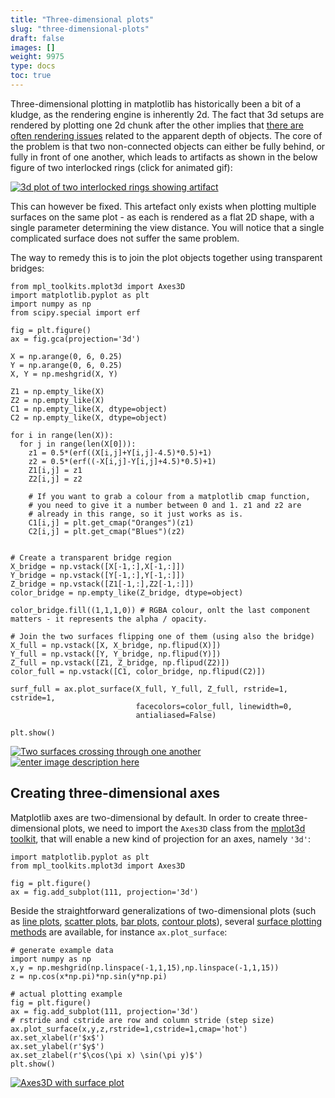 ```yaml
---
title: "Three-dimensional plots"
slug: "three-dimensional-plots"
draft: false
images: []
weight: 9975
type: docs
toc: true
---
```


Three-dimensional plotting in matplotlib has historically been a bit of a kludge, as the rendering engine is inherently 2d. The fact that 3d setups are rendered by plotting one 2d chunk after the other implies that [there are often rendering issues][1] related to the apparent depth of objects. The core of the problem is that two non-connected objects can either be fully behind, or fully in front of one another, which leads to artifacts as shown in the below figure of two interlocked rings (click for animated gif):

[![3d plot of two interlocked rings showing artifact][2]][3]

This can however be fixed. This artefact only exists when plotting multiple surfaces on the same plot - as each is rendered as a flat 2D shape, with a single parameter determining the view distance. You will notice that a single complicated surface does not suffer the same problem.

The way to remedy this is to join the plot objects together using transparent bridges:


    from mpl_toolkits.mplot3d import Axes3D
    import matplotlib.pyplot as plt
    import numpy as np
    from scipy.special import erf
    
    fig = plt.figure()
    ax = fig.gca(projection='3d')
    
    X = np.arange(0, 6, 0.25)
    Y = np.arange(0, 6, 0.25)
    X, Y = np.meshgrid(X, Y)
    
    Z1 = np.empty_like(X)
    Z2 = np.empty_like(X)
    C1 = np.empty_like(X, dtype=object)
    C2 = np.empty_like(X, dtype=object)
    
    for i in range(len(X)):
      for j in range(len(X[0])):
        z1 = 0.5*(erf((X[i,j]+Y[i,j]-4.5)*0.5)+1)
        z2 = 0.5*(erf((-X[i,j]-Y[i,j]+4.5)*0.5)+1)
        Z1[i,j] = z1
        Z2[i,j] = z2
    
        # If you want to grab a colour from a matplotlib cmap function, 
        # you need to give it a number between 0 and 1. z1 and z2 are 
        # already in this range, so it just works as is.
        C1[i,j] = plt.get_cmap("Oranges")(z1)
        C2[i,j] = plt.get_cmap("Blues")(z2)
    
    
    # Create a transparent bridge region
    X_bridge = np.vstack([X[-1,:],X[-1,:]])
    Y_bridge = np.vstack([Y[-1,:],Y[-1,:]])
    Z_bridge = np.vstack([Z1[-1,:],Z2[-1,:]])
    color_bridge = np.empty_like(Z_bridge, dtype=object)
    
    color_bridge.fill((1,1,1,0)) # RGBA colour, onlt the last component matters - it represents the alpha / opacity.
    
    # Join the two surfaces flipping one of them (using also the bridge)
    X_full = np.vstack([X, X_bridge, np.flipud(X)])
    Y_full = np.vstack([Y, Y_bridge, np.flipud(Y)])
    Z_full = np.vstack([Z1, Z_bridge, np.flipud(Z2)])
    color_full = np.vstack([C1, color_bridge, np.flipud(C2)])
    
    surf_full = ax.plot_surface(X_full, Y_full, Z_full, rstride=1, cstride=1,
                                facecolors=color_full, linewidth=0,
                                antialiased=False)
    
    plt.show()


[![Two surfaces crossing through one another][4]][4]
[![enter image description here][5]][5]


  [1]: http://matplotlib.org/mpl_toolkits/mplot3d/faq.html#my-3d-plot-doesn-t-look-right-at-certain-viewing-angles
  [2]: http://i.stack.imgur.com/fRndg.png
  [3]: http://i.stack.imgur.com/0qR8K.gif
  [4]: http://i.stack.imgur.com/T2Ol0.png
  [5]: http://i.stack.imgur.com/OTu7B.png

## Creating three-dimensional axes
Matplotlib axes are two-dimensional by default. In order to create three-dimensional plots, we need to import the `Axes3D` class from the [mplot3d toolkit][1], that will enable a new kind of projection for an axes, namely `'3d'`:

    import matplotlib.pyplot as plt
    from mpl_toolkits.mplot3d import Axes3D

    fig = plt.figure()
    ax = fig.add_subplot(111, projection='3d')

Beside the straightforward generalizations of two-dimensional plots (such as [line plots][2], [scatter plots][3], [bar plots][4], [contour plots][5]), several [surface plotting methods][6] are available, for instance `ax.plot_surface`:

    # generate example data
    import numpy as np
    x,y = np.meshgrid(np.linspace(-1,1,15),np.linspace(-1,1,15))
    z = np.cos(x*np.pi)*np.sin(y*np.pi)

    # actual plotting example
    fig = plt.figure()
    ax = fig.add_subplot(111, projection='3d')
    # rstride and cstride are row and column stride (step size)
    ax.plot_surface(x,y,z,rstride=1,cstride=1,cmap='hot')
    ax.set_xlabel(r'$x$')
    ax.set_ylabel(r'$y$')
    ax.set_zlabel(r'$\cos(\pi x) \sin(\pi y)$')
    plt.show()

[![Axes3D with surface plot][7]][7]


  [1]: http://matplotlib.org/mpl_toolkits/mplot3d/
  [2]: http://matplotlib.org/mpl_toolkits/mplot3d/tutorial.html#line-plots
  [3]: http://matplotlib.org/mpl_toolkits/mplot3d/tutorial.html#scatter-plots
  [4]: http://matplotlib.org/mpl_toolkits/mplot3d/tutorial.html#bar-plots
  [5]: http://matplotlib.org/mpl_toolkits/mplot3d/tutorial.html#contour-plots
  [6]: http://matplotlib.org/mpl_toolkits/mplot3d/tutorial.html#surface-plots
  [7]: http://i.stack.imgur.com/ij2Eo.png

